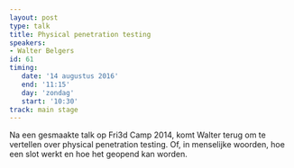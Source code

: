 ```yaml
---
layout: post
type: talk
title: Physical penetration testing
speakers:
- Walter Belgers
id: 61
timing: 
   date: '14 augustus 2016'
   end: '11:15'
   day: 'zondag'
   start: '10:30'
track: main stage
---
```

Na een gesmaakte talk op Fri3d Camp 2014, komt Walter terug om te vertellen over physical penetration testing. Of, in menselijke woorden, hoe een slot werkt en hoe het geopend kan worden.